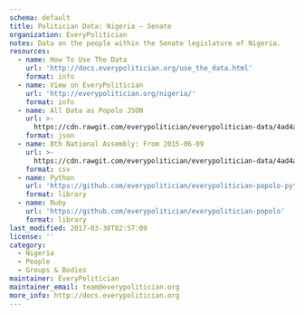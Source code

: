 ```yaml
---
schema: default
title: Politician Data: Nigeria — Senate
organization: EveryPolitician
notes: Data on the people within the Senate legislature of Nigeria.
resources:
  - name: How To Use The Data
    url: 'http://docs.everypolitician.org/use_the_data.html'
    format: info
  - name: View on EveryPolitician
    url: 'http://everypolitician.org/nigeria/'
    format: info
  - name: All Data as Popolo JSON
    url: >-
      https://cdn.rawgit.com/everypolitician/everypolitician-data/4ad4ae5c681f604f48b726849daa848fd0e0bb90/data/Nigeria/Senate/ep-popolo-v1.0.json
    format: json
  - name: 8th National Assembly: From 2015-06-09
    url: >-
      https://cdn.rawgit.com/everypolitician/everypolitician-data/4ad4ae5c681f604f48b726849daa848fd0e0bb90/data/Nigeria/Senate/term-8.csv
    format: csv
  - name: Python
    url: 'https://github.com/everypolitician/everypolitician-popolo-python'
    format: library
  - name: Ruby
    url: 'https://github.com/everypolitician/everypolitician-popolo'
    format: library
last_modified: 2017-03-30T02:57:09
license: ''
category:
  - Nigeria
  - People
  - Groups & Bodies
maintainer: EveryPolitician
maintainer_email: team@everypolitician.org
more_info: http://docs.everypolitician.org
---
```

